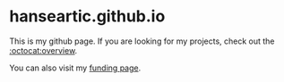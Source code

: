 # hanseartic.github.io

This is my github page. If you are looking for my projects, check out the [:octocat:overview](https://github.com/hanseartic?tab=repositories).

You can also visit my [funding page](https://fund.hanseartic.de).
